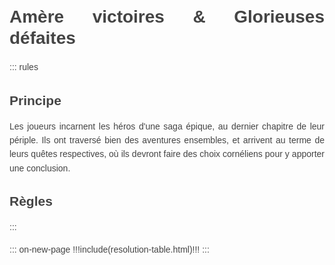 <!--Tasks:
- select new fonts
-->

# Amère victoires & Glorieuses défaites

::: rules
## Principe
Les joueurs incarnent les héros d'une saga épique, au dernier chapitre de leur périple.
Ils ont traversé bien des aventures ensembles, et arrivent au terme de leurs quêtes respectives,
où ils devront faire des choix cornéliens pour y apporter une conclusion.

## Règles

:::

::: on-new-page
!!!include(resolution-table.html)!!!
:::


<style>
body { line-height: 1.6; font-family: sans-serif; color: #444; padding:0 10px; text-align:justify; }
h1, h2, h3 { line-height: 1.2; }
blockquote { font-style: italic; border-left: 2px solid #eee; padding-left: 18px; }
img { display: block; margin: 0 auto; max-width: 100%; }
table { border-spacing: 0; border-collapse: collapse; page-break-inside: avoid; } td { padding: 5px; border-top: 1px solid #ddd; }
@media print { .on-new-page { page-break-before: always; } }

.rules { max-width: 650px; margin: 40px auto; }
</style>
